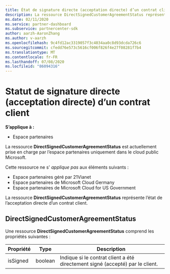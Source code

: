 ```yaml
---
title: État de signature directe (acceptation directe) d’un contrat client.
description: La ressource DirectSignedCustomerAgreementStatus représente l’état de la signature directe (acceptation directe) d’un contrat client.
ms.date: 02/11/2020
ms.service: partner-dashboard
ms.subservice: partnercenter-sdk
author: aarzh-AaronZhang
ms.author: v-aarzh
ms.openlocfilehash: 9c4fd12ac3319057f3c4034aa0c8d93dcda726c6
ms.sourcegitcommit: cfedd76e573c5616cf006f826f4e27f08281f7b4
ms.translationtype: MT
ms.contentlocale: fr-FR
ms.lasthandoff: 07/08/2020
ms.locfileid: "86094316"
---
```

# <a name="direct-signing-direct-acceptance-status-of-a-customer-agreement"></a>Statut de signature directe (acceptation directe) d’un contrat client

**S’applique à :**

- Espace partenaires

La ressource **DirectSignedCustomerAgreementStatus** est actuellement prise en charge par l’espace partenaires uniquement dans le cloud public Microsoft.

Cette ressource ne s' *applique pas* aux éléments suivants :

- Espace partenaires géré par 21Vianet
- Espace partenaires de Microsoft Cloud Germany
- Espace partenaires de Microsoft Cloud for US Government

La ressource **DirectSignedCustomerAgreementStatus** représente l’état de l’acceptation directe d’un contrat client.

## <a name="directsignedcustomeragreementstatus"></a>DirectSignedCustomerAgreementStatus

Une ressource **DirectSignedCustomerAgreementStatus** comprend les propriétés suivantes :

| Propriété       | Type   | Description                                                                                               |
|----------------|--------|-----------------------------------------------------------------------------------------------------------|
| isSigned | boolean | Indique si le contrat client a été directement signé (accepté) par le client. |
